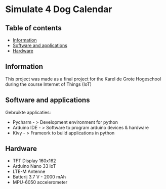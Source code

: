 # Simulate 4 Dog Calendar

## Table of contents
* [Information](#information)
* [Software and applications](#software-and-applications)
* [Hardware](#hardware)

## Information
This project was made as a final project for the Karel de Grote Hogeschool during the course Internet of Things (IoT)

## Software and applications
Gebruikte applicaties:
* Pycharm  - > Development environment for python
* Arduino IDE - > Software to program arduino devices & hardware
* Kivy - > Frameork to build applications in python


## Hardware
* TFT Display 160x162
* Arduino Nano 33 IoT
* LTE-M Antenne
* Batterij 3.7 V - 2000 mAh
* MPU-6050 accelerometer 
